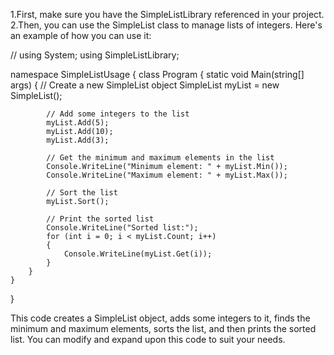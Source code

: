1.First, make sure you have the SimpleListLibrary referenced in your project.
2.Then, you can use the SimpleList class to manage lists of integers. Here's an example of how you can use it:

//
using System;
using SimpleListLibrary;

namespace SimpleListUsage
{
    class Program
    {
        static void Main(string[] args)
        {
            // Create a new SimpleList object
            SimpleList myList = new SimpleList();

            // Add some integers to the list
            myList.Add(5);
            myList.Add(10);
            myList.Add(3);

            // Get the minimum and maximum elements in the list
            Console.WriteLine("Minimum element: " + myList.Min());
            Console.WriteLine("Maximum element: " + myList.Max());

            // Sort the list
            myList.Sort();

            // Print the sorted list
            Console.WriteLine("Sorted list:");
            for (int i = 0; i < myList.Count; i++)
            {
                Console.WriteLine(myList.Get(i));
            }
        }
    }
}

This code creates a SimpleList object, adds some integers to it, finds the minimum and maximum elements, sorts the list, and then prints the sorted list. You can modify and expand upon this code to suit your needs.
